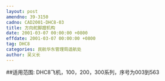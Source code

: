 ```yaml
---
layout: post
amendno: 39-3150
cadno: CAD2001-DHC8-03
title: 方向舵脚蹬机构
date: 2001-03-07 00:00:00 +0800
effdate: 2001-03-07 00:00:00 +0800
tag: DHC8
categories: 民航华东管理局适航处
author: 吴义长
---
```


##适用范围:
DHC8飞机，100，200，300系列，序号为003到563

